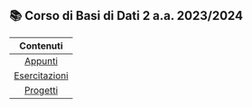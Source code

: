 ## 📚 Corso di Basi di Dati 2   a.a. 2023/2024

| Contenuti |
| :---: |
| [Appunti](appunti/) |
| [Esercitazioni](esercitazioni/) |
| [Progetti](progetti/) |

